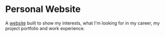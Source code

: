 # Personal Website
A  <a href="https://kmartin21.github.io">website</a> built to show my interests, what I'm looking for in my career, my project portfolio and work experience. 

